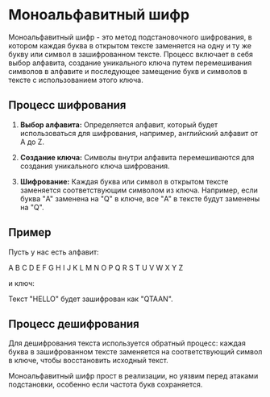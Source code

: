 # Моноальфавитный шифр

Моноальфавитный шифр - это метод подстановочного шифрования, в котором каждая буква в открытом тексте заменяется на одну и ту же букву или символ в зашифрованном тексте. Процесс включает в себя выбор алфавита, создание уникального ключа путем перемешивания символов в алфавите и последующее замещение букв и символов в тексте с использованием этого ключа.

## Процесс шифрования

1. **Выбор алфавита:** Определяется алфавит, который будет использоваться для шифрования, например, английский алфавит от A до Z.

2. **Создание ключа:** Символы внутри алфавита перемешиваются для создания уникального ключа шифрования.

3. **Шифрование:** Каждая буква или символ в открытом тексте заменяется соответствующим символом из ключа. Например, если буква "A" заменена на "Q" в ключе, все "A" в тексте будут заменены на "Q".

## Пример

Пусть у нас есть алфавит:

A B C D E F G H I J K L M N O P Q R S T U V W X Y Z


и ключ:


Текст "HELLO" будет зашифрован как "QTAAN".

## Процесс дешифрования

Для дешифрования текста используется обратный процесс: каждая буква в зашифрованном тексте заменяется на соответствующий символ в ключе, чтобы восстановить исходный текст.

Моноальфавитный шифр прост в реализации, но уязвим перед атаками подстановки, особенно если частота букв сохраняется.
